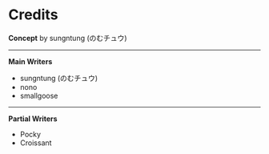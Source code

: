 # Credits

**Concept** by sungntung (のむチュウ)

---

**Main Writers**

 - sungntung (のむチュウ)
 - nono
 - smallgoose

---

**Partial Writers**

 - Pocky
 - Croissant
